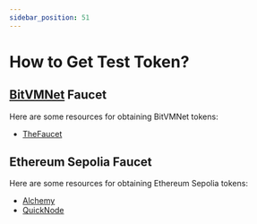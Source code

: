 ```yaml
---
sidebar_position: 51
---
```


# How to Get Test Token?

## [BitVMNet](https://docs.bitlayer.org/docs/BitVMBridge/BitVMNet) Faucet

Here are some resources for obtaining BitVMNet tokens:  

- [TheFaucet](https://www.thefaucet.org/Bitcoin/BitVMNet)  

## Ethereum Sepolia Faucet

Here are some resources for obtaining Ethereum Sepolia tokens:  

- [Alchemy](https://www.alchemy.com/faucets/ethereum-sepolia)  
- [QuickNode](https://faucet.quicknode.com/ethereum/sepolia) 
